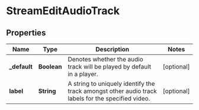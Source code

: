 

# StreamEditAudioTrack


## Properties

| Name | Type | Description | Notes |
|------------ | ------------- | ------------- | -------------|
|**_default** | **Boolean** | Denotes whether the audio track will be played by default in a player. |  [optional] |
|**label** | **String** | A string to uniquely identify the track amongst other audio track labels for the specified video. |  [optional] |



